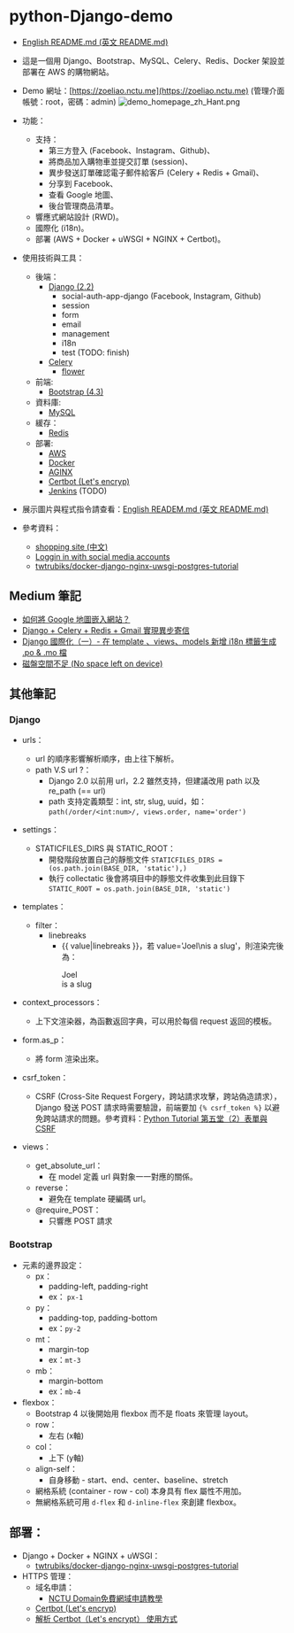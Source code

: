 # python-Django-demo
- [English README.md (英文 README.md)](https://github.com/ZoeLiao/python-Django-demo/blob/master/README.md)
- 這是一個用 Django、Bootstrap、MySQL、Celery、Redis、Docker 架設並部署在 AWS 的購物網站。
- Demo 網址：[https://zoeliao.nctu.me](https://zoeliao.nctu.me) (管理介面帳號：root，密碼：admin)
![demo_homepage_zh_Hant.png](https://raw.githubusercontent.com/ZoeLiao/python-Django-demo/zoeliao/dev/demo/static/images/demo_homepage_zh_Hant.png)
- 功能：
    - 支持：
        - 第三方登入 (Facebook、Instagram、Github)、
        - 將商品加入購物車並提交訂單 (session)、
        - 異步發送訂單確認電子郵件給客戶 (Celery + Redis + Gmail)、
        - 分享到 Facebook、
        - 查看 Google 地圖、
        - 後台管理商品清單。
    - 響應式網站設計 (RWD)。
    - 國際化 (i18n)。
    - 部署 (AWS + Docker + uWSGI + NGINX + Certbot)。
- 使用技術與工具：
    - 後端：
        - [Django (2.2)](https://www.djangoproject.com/)
            - social-auth-app-django (Facebook, Instagram, Github)
            - session
            - form
            - email
            - management
            - i18n
            - test (TODO: finish)
        - [Celery](http://www.celeryproject.org/)
            - [flower](https://flower.readthedocs.io/en/latest/)
    - 前端:
        - [Bootstrap (4.3)](https://getbootstrap.com/)
    - 資料庫:
        - [MySQL](https://www.mysql.com/)
    - 緩存：
        - [Redis](https://redis.io/)
    - 部署:
        - [AWS](https://aws.amazon.com/tw/)
        - [Docker](https://www.docker.com/)
        - [AGINX](https://nginx.org/en/)
        - [Certbot (Let's encryp)](https://certbot.eff.org/)
        - [Jenkins](https://jenkins.io/zh/) (TODO)

- 展示圖片與程式指令請查看：[English READEM.md (英文 README.md)](https://github.com/ZoeLiao/python-Django-demo/blob/master/README.md)
- 參考資料：
    - [shopping site (中文)](https://kknews.cc/zh-tw/code/pe9o3x8.html)
    - [Loggin in with social media accounts](https://scotch.io/tutorials/django-authentication-with-facebook-instagram-and-linkedin)
    - [twtrubiks/docker-django-nginx-uwsgi-postgres-tutorial](https://github.com/twtrubiks/docker-django-nginx-uwsgi-postgres-tutorial)

## Medium 筆記
- [如何將 Google 地圖嵌入網站？](https://medium.com/@zoejoyuliao/%E5%A6%82%E4%BD%95%E5%9C%A8%E7%B6%B2%E7%AB%99%E5%B5%8C%E5%85%A5-google-%E5%9C%B0%E5%9C%96-636d3452b80d)
- [Django + Celery + Redis + Gmail 實現異步寄信](https://medium.com/@zoejoyuliao/django-celery-redis-gmail-%E5%AF%84%E4%BF%A1-375904d4224c)
- [Django 國際化（一）- 在 template 、views、models 新增 i18n 標籤生成 .po & .mo 檔](https://medium.com/@zoejoyuliao/django-%E5%9C%8B%E9%9A%9B%E5%8C%96-i18n-%E4%B8%80-%E5%9C%A8-template-%E6%96%B0%E5%A2%9E-i18n-%E6%A8%99%E7%B1%A4%E7%94%9F%E6%88%90-po-mo-%E6%AA%94-1d41f2fcfc78)
- [磁盤空間不足 (No space left on device)](https://medium.com/@zoejoyuliao/%E7%A3%81%E7%9B%A4%E7%A9%BA%E9%96%93%E4%B8%8D%E8%B6%B3-no-space-left-on-device-b31da374a865)

## 其他筆記
### Django
- urls：
    - url 的順序影響解析順序，由上往下解析。
    - path V.S url ?：
        - Django 2.0 以前用 url，2.2 雖然支持，但建議改用 path 以及 re_path (== url)
        - path 支持定義類型：int, str, slug, uuid，如：`path(/order/<int:num>/, views.order, name='order')`
- settings：
    - STATICFILES_DIRS 與 STATIC_ROOT：
        - 開發階段放置自己的靜態文件
        `STATICFILES_DIRS = (os.path.join(BASE_DIR, 'static'),)`
        - 執行 collectatic 後會將項目中的靜態文件收集到此目錄下
        `STATIC_ROOT = os.path.join(BASE_DIR, 'static')`

- templates：
    - filter：
        - linebreaks
            - {{ value|linebreaks }}，若 value='Joel\nis a slug'，則渲染完後為：<p>Joel<br>is a slug</p>
- context_processors：
    - 上下文渲染器，為函數返回字典，可以用於每個 request 返回的模板。
- form.as_p：
    - 將 form 渲染出來。
- csrf_token：
    - CSRF (Cross-Site Request Forgery，跨站請求攻擊，跨站偽造請求），Django 發送 POST 請求時需要驗證，前端要加 `{% csrf_token %}` 以避免跨站請求的問題。參考資料：[Python Tutorial 第五堂（2）表單與 CSRF](http://www.codedata.com.tw/python/python-tutorial-the-5th-class-2-form-csrf/)

- views：
    - get_absolute_url：
        - 在 model 定義 url 與對象一一對應的關係。
    - reverse：
        - 避免在 template 硬編碼 url。
    - @require_POST：
        - 只響應 POST 請求

### Bootstrap
- 元素的邊界設定：
    - px：
        - padding-left, padding-right
        - ex： `px-1`
    - py：
        - padding-top, padding-bottom
        - ex：`py-2`
    - mt：
        - margin-top
        - ex：`mt-3`
    - mb：
        - margin-bottom
        - ex：`mb-4`
- flexbox：
    - Bootstrap 4 以後開始用 flexbox 而不是 floats 來管理 layout。
    - row：
        - 左右 (x軸)
    - col：
        - 上下 (y軸)
    - align-self：
        - 自身移動 - start、end、center、baseline、stretch
    - 網格系統 (container - row - col) 本身具有 flex 屬性不用加。
    - 無網格系統可用 ```d-flex``` 和 ```d-inline-flex``` 來創建 flexbox。
## 部署：
- Django + Docker + NGINX + uWSGI：
    - [twtrubiks/docker-django-nginx-uwsgi-postgres-tutorial](https://github.com/twtrubiks/docker-django-nginx-uwsgi-postgres-tutorial)
- HTTPS 管理：
    - 域名申請：
        - [NCTU Domain免費網域申請教學](https://medium.com/@NorthBei/nctu-domain%E5%85%8D%E8%B2%BB%E7%B6%B2%E5%9F%9F%E7%94%B3%E8%AB%8B%E6%95%99%E5%AD%B8-b629fdaaad90)
    - [Certbot (Let's encryp)](https://certbot.eff.org/)
    - [解析 Certbot（Let's encrypt） 使用方式](https://andyyou.github.io/2019/04/13/how-to-use-certbot/)
